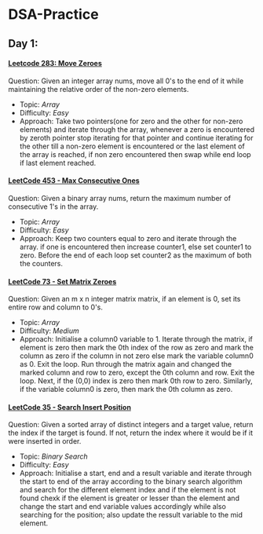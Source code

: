 # DSA-Practice #
## Day 1: ##
  #### [Leetcode 283: Move Zeroes](https://leetcode.com/problems/move-zeroes/) ####
  Question: Given an integer array nums, move all 0's to the end of it while maintaining the relative order of the non-zero elements.
  - Topic: *Array*
  - Difficulty: *Easy*
  - Approach: Take two pointers(one for zero and the other for non-zero elements) and iterate through the array, whenever a zero is encountered by zeroth pointer stop iterating for that pointer and continue iterating for the other till a non-zero element is encountered or the last element of the array is reached, if non zero encountered then swap while end loop if last element reached.

   #### [LeetCode 453 - Max Consecutive Ones](https://leetcode.com/problems/max-consecutive-ones/) ####
   Question: Given a binary array nums, return the maximum number of consecutive 1's in the array.
   - Topic: *Array*
   - Difficulty: *Easy*
   - Approach: Keep two counters equal to zero and iterate through the array. if one is encountered then increase counter1, else set counter1 to zero. Before the end of each loop set counter2 as the maximum of both the counters.

   #### [LeetCode 73 - Set Matrix Zeroes](https://leetcode.com/problems/set-matrix-zeroes/) ####
   Question: Given an m x n integer matrix matrix, if an element is 0, set its entire row and column to 0's.
   - Topic: *Array*
   - Difficulty: *Medium*
   - Approach: Initialise a column0 variable to 1. Iterate through the matrix, if element is zero then mark the 0th index of the row as zero and mark the column as zero if the column in not zero else mark the variable column0 as 0. Exit the loop. Run through the matrix again and changed the marked column and row to zero, except the 0th column and row. Exit the loop. Next, if the (0,0) index is zero then mark 0th row to zero. Similarly, if the variable column0 is zero, then mark the 0th column as zero.

#### [LeetCode 35 - Search Insert Position](https://leetcode.com/problems/search-insert-position/) ####
   Question: Given a sorted array of distinct integers and a target value, return the index if the target is found. If not, return the index where it would be if it were inserted in order.
   - Topic: *Binary Search*
   - Difficulty: *Easy*
   - Approach: Initialise a start, end and a result variable and iterate through the start to end of the array according to the binary search algorithm and search for the different element index and if the element is not found chexk if the element is greater or lesser than the element and change the start and end variable values accordingly while also searching for the position; also update the ressult variable to the mid element.

